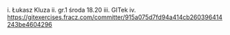 i. Łukasz Kluza
ii. gr.1 środa 18.20
iii. GITek
iv. https://gitexercises.fracz.com/committer/915a075d7fd94a414cb260396414243be4604296
